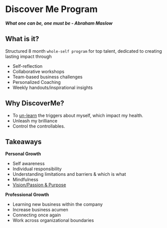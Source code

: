 # Discover Me Program

_**What one can be, one must be - Abraham Maslow**_

## What is it?
Structured 8 month `whole-self program` for top talent, dedicated to creating lasting impact through

- Self-reflection
- Collaborative workshops
- Team-based business challenges
- Personalized Coaching
- Weekly handouts/inspirational insights

## Why DiscoverMe?

- To [un-learn](https://blogs.sap.com/2021/09/22/coachs-corner-how-to-be-a-lifelong-un-learner/) the triggers about myself, which impact my health. 
- Unleash my brilliance
- Control the controllables. 

## Takeaways

**Personal Growth**

- Self awareness
- Individual responsibility
- Understanding limitations and barriers & which is what
- Mindfulness
- [Vision/Passion & Purpose](https://www.youtube.com/watch?v=Pog2Bjibf8s)

**Professional Growth**
- Learning new business within the company  
- Increase business acumen
- Connecting once again
- Work across organizational boundaries


